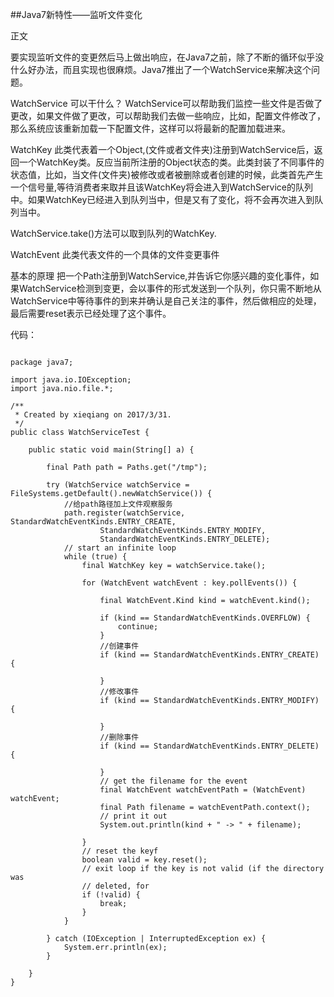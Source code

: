 ##Java7新特性——监听文件变化

正文

要实现监听文件的变更然后马上做出响应，在Java7之前，除了不断的循环似乎没什么好办法，而且实现也很麻烦。Java7推出了一个WatchService来解决这个问题。



WatchService 可以干什么？
WatchService可以帮助我们监控一些文件是否做了更改，如果文件做了更改，可以帮助我们去做一些响应，比如，配置文件修改了，那么系统应该重新加载一下配置文件，这样可以将最新的配置加载进来。

WatchKey
此类代表着一个Object,(文件或者文件夹)注册到WatchService后，返回一个WatchKey类。反应当前所注册的Object状态的类。此类封装了不同事件的状态值，比如，当文件(文件夹)被修改或者被删除或者创建的时候，此类首先产生一个信号量,等待消费者来取并且该WatchKey将会进入到WatchService的队列中。如果WatchKey已经进入到队列当中，但是又有了变化，将不会再次进入到队列当中。

WatchService.take()方法可以取到队列的WatchKey.

WatchEvent
此类代表文件的一个具体的文件变更事件

基本的原理
把一个Path注册到WatchService,并告诉它你感兴趣的变化事件，如果WatchService检测到变更，会以事件的形式发送到一个队列，你只需不断地从WatchService中等待事件的到来并确认是自己关注的事件，然后做相应的处理，最后需要reset表示已经处理了这个事件。

代码：
<pre><code>
package java7;

import java.io.IOException;
import java.nio.file.*;

/**
 * Created by xieqiang on 2017/3/31.
 */
public class WatchServiceTest {

    public static void main(String[] a) {

        final Path path = Paths.get("/tmp");

        try (WatchService watchService = FileSystems.getDefault().newWatchService()) {
            //给path路径加上文件观察服务
            path.register(watchService, StandardWatchEventKinds.ENTRY_CREATE,
                    StandardWatchEventKinds.ENTRY_MODIFY,
                    StandardWatchEventKinds.ENTRY_DELETE);
            // start an infinite loop
            while (true) {
                final WatchKey key = watchService.take();

                for (WatchEvent<?> watchEvent : key.pollEvents()) {

                    final WatchEvent.Kind<?> kind = watchEvent.kind();

                    if (kind == StandardWatchEventKinds.OVERFLOW) {
                        continue;
                    }
                    //创建事件
                    if (kind == StandardWatchEventKinds.ENTRY_CREATE) {

                    }
                    //修改事件
                    if (kind == StandardWatchEventKinds.ENTRY_MODIFY) {

                    }
                    //删除事件
                    if (kind == StandardWatchEventKinds.ENTRY_DELETE) {

                    }
                    // get the filename for the event
                    final WatchEvent<Path> watchEventPath = (WatchEvent<Path>) watchEvent;
                    final Path filename = watchEventPath.context();
                    // print it out
                    System.out.println(kind + " -> " + filename);

                }
                // reset the keyf
                boolean valid = key.reset();
                // exit loop if the key is not valid (if the directory was
                // deleted, for
                if (!valid) {
                    break;
                }
            }

        } catch (IOException | InterruptedException ex) {
            System.err.println(ex);
        }

    }
}
</code></pre>

